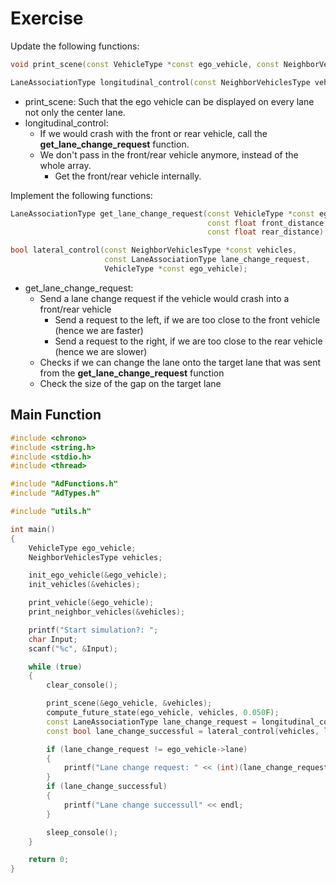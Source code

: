 # Exercise

Update the following functions:

```cpp
void print_scene(const VehicleType *const ego_vehicle, const NeighborVehiclesType *const vehicles);

LaneAssociationType longitudinal_control(const NeighborVehiclesType vehicles,VehicleType ego_vehicle);
```

- print_scene: Such that the ego vehicle can be displayed on every lane not only the center lane.
- longitudinal_control:
  - If we would crash with the front or rear vehicle, call the **get_lane_change_request** function.
  - We don't pass in the front/rear vehicle anymore, instead of the whole array.
    - Get the front/rear vehicle internally.

Implement the following functions:

```cpp
LaneAssociationType get_lane_change_request(const VehicleType *const ego_vehicle,
                                            const float front_distance,
                                            const float rear_distance);

bool lateral_control(const NeighborVehiclesType *const vehicles,
                     const LaneAssociationType lane_change_request,
                     VehicleType *const ego_vehicle);
```

- get_lane_change_request:
  - Send a lane change request if the vehicle would crash into a front/rear vehicle
    - Send a request to the left, if we are too close to the front vehicle (hence we are faster)
    - Send a request to the right, if we are too close to the rear vehicle (hence we are slower)
  - Checks if we can change the lane onto the target lane that was sent from the **get_lane_change_request** function
  - Check the size of the gap on the target lane

## Main Function

```cpp
#include <chrono>
#include <string.h>
#include <stdio.h>
#include <thread>

#include "AdFunctions.h"
#include "AdTypes.h"

#include "utils.h"

int main()
{
    VehicleType ego_vehicle;
    NeighborVehiclesType vehicles;

    init_ego_vehicle(&ego_vehicle);
    init_vehicles(&vehicles);

    print_vehicle(&ego_vehicle);
    print_neighbor_vehicles(&vehicles);

    printf("Start simulation?: ";
    char Input;
    scanf("%c", &Input);

    while (true)
    {
        clear_console();

        print_scene(&ego_vehicle, &vehicles);
        compute_future_state(ego_vehicle, vehicles, 0.050F);
        const LaneAssociationType lane_change_request = longitudinal_control(vehicles, ego_vehicle);
        const bool lane_change_successful = lateral_control(vehicles, lane_change_request, ego_vehicle);

        if (lane_change_request != ego_vehicle->lane)
        {
            printf("Lane change request: " << (int)(lane_change_request) << endl;
        }
        if (lane_change_successful)
        {
            printf("Lane change successull" << endl;
        }

        sleep_console();
    }

    return 0;
}

```
